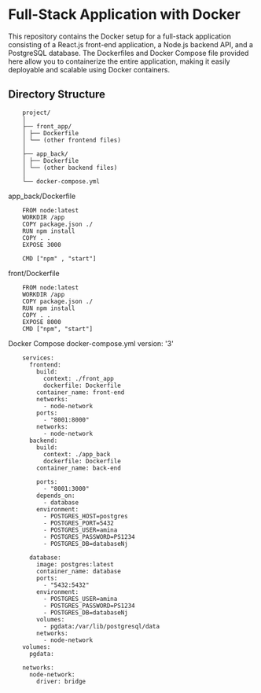 # Full-Stack Application with Docker

This repository contains the Docker setup for a full-stack application consisting of a React.js front-end application, a Node.js backend API, and a PostgreSQL database. The Dockerfiles and Docker Compose file provided here allow you to containerize the entire application, making it easily deployable and scalable using Docker containers.

## Directory Structure

		project/
		│
		├── front_app/
		│ ├── Dockerfile
		│ └── (other frontend files)
		│
		├── app_back/
		│ ├── Dockerfile
		│ └── (other backend files)
		│
		└── docker-compose.yml
app_back/Dockerfile

		FROM node:latest
		WORKDIR /app
		COPY package.json ./
		RUN npm install
		COPY . .
		EXPOSE 3000

		CMD ["npm" , "start"]

front/Dockerfile

		FROM node:latest
		WORKDIR /app
		COPY package.json ./
		RUN npm install
		COPY . .
		EXPOSE 8000
		CMD ["npm", "start"]
	

Docker Compose
docker-compose.yml
				version: '3'
		
		services:
		  frontend:
		    build:
		      context: ./front_app
		      dockerfile: Dockerfile
		    container_name: front-end
		    networks:
		      - node-network
		    ports:
		      - "8001:8000"
		    networks:
		      - node-network
		  backend:
		    build:
		      context: ./app_back
		      dockerfile: Dockerfile
		    container_name: back-end
		
		    ports:
		      - "8001:3000"
		    depends_on:
		      - database
		    environment:
		      - POSTGRES_HOST=postgres
		      - POSTGRES_PORT=5432
		      - POSTGRES_USER=amina
		      - POSTGRES_PASSWORD=PS1234
		      - POSTGRES_DB=databaseNj
		
		  database:
		    image: postgres:latest
		    container_name: database
		    ports:
		      - "5432:5432"
		    environment:
		      - POSTGRES_USER=amina
		      - POSTGRES_PASSWORD=PS1234
		      - POSTGRES_DB=databaseNj
		    volumes:
		      - pgdata:/var/lib/postgresql/data
		    networks:
		      - node-network
		volumes:
		  pgdata:
		
		networks:
		  node-network:
		    driver: bridge
		

